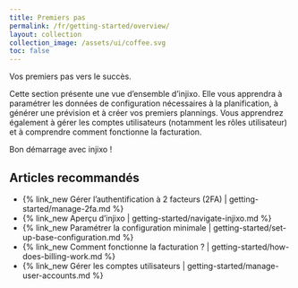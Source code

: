 ```yaml
---
title: Premiers pas
permalink: /fr/getting-started/overview/
layout: collection
collection_image: /assets/ui/coffee.svg
toc: false
---
```


Vos premiers pas vers le succès.

Cette section présente une vue d’ensemble d’injixo. Elle vous apprendra à paramétrer les données de configuration nécessaires à la planification, à générer une prévision et à créer vos premiers plannings. Vous apprendrez également à gérer les comptes utilisateurs (notamment les rôles utilisateur) et à comprendre comment fonctionne la facturation.

Bon démarrage avec injixo&nbsp;!

## Articles recommandés

- {% link_new Gérer l’authentification à 2 facteurs (2FA) | getting-started/manage-2fa.md %}
- {% link_new Aperçu d’injixo | getting-started/navigate-injixo.md %}
- {% link_new Paramétrer la configuration minimale | getting-started/set-up-base-configuration.md %}
- {% link_new Comment fonctionne la facturation ? | getting-started/how-does-billing-work.md %}
- {% link_new Gérer les comptes utilisateurs | getting-started/manage-user-accounts.md %}
